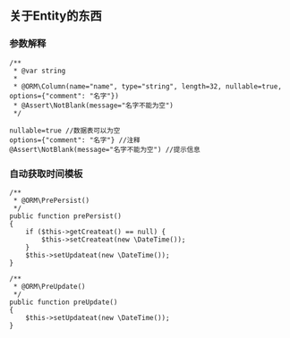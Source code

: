 ## 关于Entity的东西
### 参数解释

    /**
     * @var string
     *
     * @ORM\Column(name="name", type="string", length=32, nullable=true, options={"comment": "名字"})
     * @Assert\NotBlank(message="名字不能为空")
     */
		
	nullable=true //数据表可以为空
	options={"comment": "名字"} //注释
 	@Assert\NotBlank(message="名字不能为空") //提示信息

### 自动获取时间模板
	
    /**
     * @ORM\PrePersist()
     */
    public function prePersist()
    {
        if ($this->getCreateat() == null) {
            $this->setCreateat(new \DateTime());
        }
        $this->setUpdateat(new \DateTime());
    }

    /**
     * @ORM\PreUpdate()
     */
    public function preUpdate()
    {
        $this->setUpdateat(new \DateTime());
    }
	 

